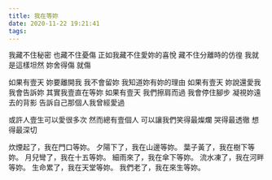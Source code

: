 ```yaml
---
title: 我在等妳
date: 2020-11-22 19:21:41
tags:
---
```

我藏不住秘密
也藏不住憂傷
正如我藏不住愛妳的喜悅
藏不住分離時的仿徨
我就是這樣坦然
妳舍得傷
就傷


如果有壹天
妳要離開我
我不會留妳
我知道妳有妳的理由
如果有壹天
妳說還愛我
我會告訴妳
其實我壹直在等妳
如果有壹天
我們擦肩而過
我會停住腳步
凝視妳遠去的背影
告訴自己那個人我曾經愛過

或許人壹生可以愛很多次
然而總有壹個人
可以讓我們笑得最燦爛
哭得最透徹
想得最深切


炊煙起了，我在門口等妳。
夕陽下了，我在山邊等妳。
葉子黃了，我在樹下等妳。
月兒彎了，我在十五等妳。
細雨來了，我在傘下等妳。
流水凍了，我在河畔等妳。
生命累了，我在天堂等妳。
我們老了，我在來生等妳。

